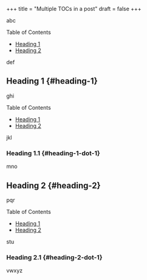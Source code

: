 +++
title = "Multiple TOCs in a post"
draft = false
+++

abc

<div class="ox-hugo-toc toc">

<div class="heading">Table of Contents</div>

- [Heading 1](#heading-1)
- [Heading 2](#heading-2)

</div>
<!--endtoc-->

def


## Heading 1 {#heading-1}

ghi

<div class="ox-hugo-toc toc">

<div class="heading">Table of Contents</div>

- [Heading 1](#heading-1)
- [Heading 2](#heading-2)

</div>
<!--endtoc-->

jkl


### Heading 1.1 {#heading-1-dot-1}

mno


## Heading 2 {#heading-2}

pqr

<div class="ox-hugo-toc toc">

<div class="heading">Table of Contents</div>

- [Heading 1](#heading-1)
- [Heading 2](#heading-2)

</div>
<!--endtoc-->

stu


### Heading 2.1 {#heading-2-dot-1}

vwxyz
